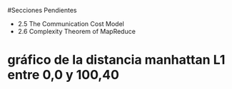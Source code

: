 #Secciones Pendientes

- 2.5 The Communication Cost Model
- 2.6 Complexity Theorem of MapReduce

# gráfico de la distancia manhattan L1 entre 0,0 y 100,40
